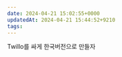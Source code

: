 ```yaml
---
date: 2024-04-21 15:02:55+0000
updatedAt: 2024-04-21 15:44:52+9210
tags: 
---
```

Twillo를 싸게 한국버전으로 만들자